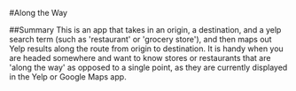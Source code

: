 #Along the Way

##Summary
This is an app that takes in an origin, a destination, and a yelp search term (such as 'restaurant' or 'grocery store'), and then maps out Yelp results along the route from origin to destination. It is handy when you are headed somewhere and want to know stores or restaurants that are 'along the way' as opposed to a single point, as they are currently displayed in the Yelp or Google Maps app.
